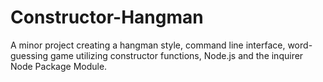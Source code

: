 # Constructor-Hangman
A minor project creating a hangman style, command line interface, word-guessing game utilizing constructor functions, Node.js and the inquirer Node Package Module.

